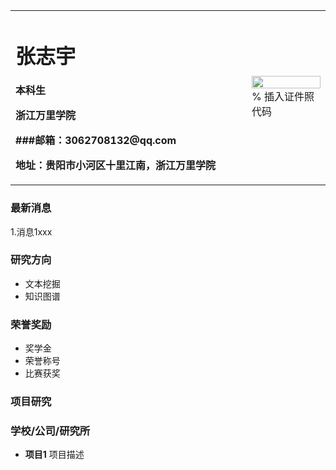 <table border="0">
  <tr>
    <td width="75%">
      <h1>张志宇</h1>
      <p><b>本科生</b></p>
      <p><b>浙江万里学院</b></p>
      <p><b>###邮箱：3062708132@qq.com</b></p>
      <p><b>地址：贵阳市小河区十里江南，浙江万里学院</b></p>
    </td>
    <td width="25%">
      <img src="/zhengjianzhao.jpg" width="100%">      % 插入证件照代码
    </td>
  </tr>
</table>
 
 ### 最新消息
 1.消息1xxx
 
 ### 研究方向
 - 文本挖掘
 - 知识图谱
 
 ### 荣誉奖励
 - 奖学金
 - 荣誉称号
 - 比赛获奖
 
 ### 项目研究
 ### 学校/公司/研究所
 - **项目1**
 项目描述
 
